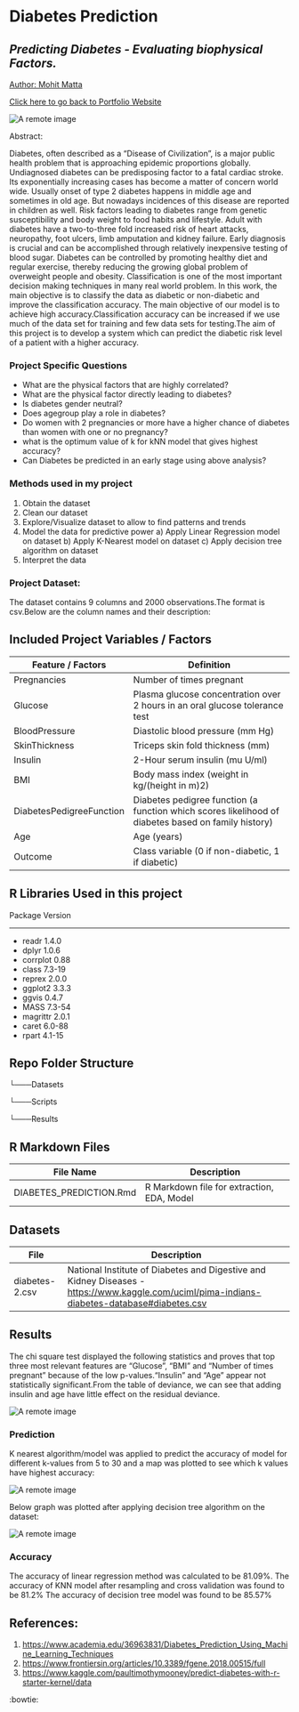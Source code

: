 # Diabetes Prediction

## _Predicting Diabetes - Evaluating biophysical Factors._

<a href="https://www.linkedin.com/in/mohit-matta-61b65b18"> Author: Mohit Matta </a>

<a href="https://mohitmatta.github.io/">Click here to go back to Portfolio Website </a>

![A remote image](https://github.com/mohitmatta/mohitmatta.github.io/blob/67e02bd0cd0e4994be39552c10317665d374d85c/assets/img/Diabetes_prediction.jpeg)

Abstract: 

Diabetes, often described as a “Disease of Civilization”, is a major public health problem that is approaching epidemic proportions globally. Undiagnosed diabetes can be predisposing factor to a fatal cardiac stroke. Its exponentially increasing cases has become a matter of concern world wide. Usually onset of type 2 diabetes happens in middle age and sometimes in old age. But nowadays incidences of this disease are reported in children as well. Risk factors leading to diabetes range from genetic susceptibility and body weight to food habits and lifestyle. Adult with diabetes have a two-to-three fold increased risk of heart attacks, neuropathy, foot ulcers, limb amputation and kidney failure. Early diagnosis is crucial and can be accomplished through relatively inexpensive testing of blood sugar. Diabetes can be controlled by promoting healthy diet and regular exercise, thereby reducing the growing global problem of overweight people and obesity.
Classification is one of the most important decision making techniques in many real world problem. In this work, the main objective is to classify the data as diabetic or non-diabetic and improve the classification accuracy. The main objective of our model is to achieve high accuracy.Classification accuracy can be increased if we use much of the data set for training and few data sets for testing.The aim of this project is to develop a system which can predict the diabetic risk level of a patient with a higher accuracy.

### Project Specific Questions
- What are the physical factors that are highly correlated?
- What are the physical factor directly leading to diabetes?
- Is diabetes gender neutral?
- Does agegroup play a role in diabetes?
- Do women with 2 pregnancies or more have a higher chance of diabetes than women with one or no pregnancy?
- what is the optimum value of k for kNN model that gives highest accuracy?
- Can Diabetes be predicted in an early stage using above analysis?
	

### Methods used in my project


1) Obtain the dataset
2) Clean our dataset
3) Explore/Visualize dataset to allow to find patterns and trends 
4) Model the data for predictive power
a) Apply Linear Regression model on dataset
b) Apply K-Nearest model on dataset
c) Apply decision tree algorithm on dataset
6) Interpret the data


### Project Dataset:

The dataset contains 9 columns and 2000 observations.The format is csv.Below are the column names and their description:

## Included Project Variables / Factors 

| Feature / Factors | Definition | 
| --------- | --------- | 
| Pregnancies | Number of times pregnant |
| Glucose | Plasma glucose concentration over 2 hours in an oral glucose tolerance test |
| BloodPressure | Diastolic blood pressure (mm Hg) |
| SkinThickness | Triceps skin fold thickness (mm) |
| Insulin | 2-Hour serum insulin (mu U/ml) |
| BMI | Body mass index (weight in kg/(height in m)2) |
| DiabetesPedigreeFunction | Diabetes pedigree function (a function which scores likelihood of diabetes based on family history)|
| Age | Age (years) |
| Outcome | Class variable (0 if non-diabetic, 1 if diabetic) |



## R Libraries Used in this project


Package               Version
--------------------- ---------
- readr                 1.4.0
- dplyr                 1.0.6
- corrplot              0.88
- class                 7.3-19
- reprex                2.0.0
- ggplot2               3.3.3
- ggvis                 0.4.7
- MASS                  7.3-54
- magrittr              2.0.1
- caret                 6.0-88
- rpart                 4.1-15


## Repo Folder Structure

└───Datasets

└───Scripts

└───Results

## R Markdown Files 

| File Name  | Description |
| ------ | ------ |
| DIABETES_PREDICTION.Rmd | R Markdown file for extraction, EDA, Model |


## Datasets
| File  | Description |
| ------ | ------ |
| diabetes-2.csv | National Institute of Diabetes and Digestive and Kidney Diseases - https://www.kaggle.com/uciml/pima-indians-diabetes-database#diabetes.csv| 

## Results


The chi square test displayed the following statistics and proves that top three most relevant features are “Glucose”, “BMI” and “Number of times pregnant” because of the low p-values.“Insulin” and “Age” appear not statistically significant.From the table of deviance, we can see that adding insulin and age have little effect on the residual deviance.

![A remote image](https://github.com/mohitmatta/diabetes_prediction/blob/d07509838d7b9753f503eabe72090956edfa555b/Results/relevant_factors.png)


### Prediction

K nearest algorithm/model was applied to predict the accuracy of model for different k-values from 5 to 30 and a map was plotted to see which k values have highest accuracy:

![A remote image](https://github.com/mohitmatta/diabetes_prediction/blob/90f43f860f8fdee85515cb22709ce8190ea9ab7b/Results/knn.png)

Below graph was plotted after applying decision tree algorithm on the dataset:

![A remote image](https://github.com/mohitmatta/diabetes_prediction/blob/dcedd992f6cb5a527bd671b285d47d014a3fad32/Results/decision_tree.png)


### Accuracy

The accuracy of linear regression method was calculated to be 81.09%.
The accuracy of KNN model after resampling and cross validation was found to be 81.2%
The accuracy of decision tree model was found to be 85.57%


## References: 


1) https://www.academia.edu/36963831/Diabetes_Prediction_Using_Machine_Learning_Techniques 
2) https://www.frontiersin.org/articles/10.3389/fgene.2018.00515/full
3) https://www.kaggle.com/paultimothymooney/predict-diabetes-with-r-starter-kernel/data



:bowtie:
